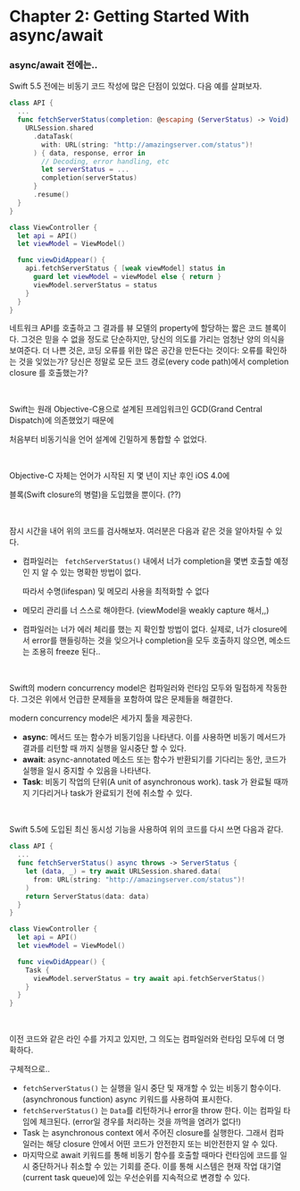 # Chapter 2: Getting Started With async/await

### async/await 전에는..

Swift 5.5 전에는 비동기 코드 작성에 많은 단점이 있었다. 다음 예를 살펴보자.

```swift
class API {
  ...
  func fetchServerStatus(completion: @escaping (ServerStatus) -> Void) {
    URLSession.shared
      .dataTask(
        with: URL(string: "http://amazingserver.com/status")!
      ) { data, response, error in
        // Decoding, error handling, etc
        let serverStatus = ...
        completion(serverStatus)
      }
      .resume()
  }
}

class ViewController {
  let api = API()
  let viewModel = ViewModel()

  func viewDidAppear() {
    api.fetchServerStatus { [weak viewModel] status in
      guard let viewModel = viewModel else { return }
      viewModel.serverStatus = status
    }
  }
}
```

네트워크 API를 호출하고 그 결과를 뷰 모델의 property에 할당하는 짧은 코드 블록이다. 그것은 믿을 수 없을 정도로 단순하지만, 당신의 의도를 가리는 엄청난 양의 의식을 보여준다. 더 나쁜 것은, 코딩 오류를 위한 많은 공간을 만든다는 것이다: 오류를 확인하는 것을 잊었는가? 당신은 정말로 모든 코드 경로(every code path)에서 completion closure 를 호출했는가?

<br/>

Swift는 원래 Objective-C용으로 설계된 프레임워크인 GCD(Grand Central Dispatch)에 의존했었기 때문에 

처음부터 비동기식을 언어 설계에 긴밀하게 통합할 수 없었다.

<br/>

Objective-C 자체는 언어가 시작된 지 몇 년이 지난 후인 iOS 4.0에

블록(Swift closure의 병렬)을 도입했을 뿐이다. (??)

<br/>

잠시 시간을 내어 위의 코드를 검사해보자. 여러분은 다음과 같은 것을 알아차릴 수 있다.

- 컴파일러는 ` fetchServerStatus()` 내에서 너가 completion을 몇변 호출할 예정인 지 알 수 있는 명확한 방법이 없다. 

  따라서 수명(lifespan) 및 메모리 사용을 최적화할 수 없다

- 메모리 관리를 너 스스로 해야한다. (viewModel을 weakly capture 해서,,)
-  컴파일러는 너가 에러 체리를 했는 지 확인할 방법이 없다. 실제로, 너가 closure에서 error를 핸들링하는 것을 잊으거나 completion을 모두 호출하지 않으면, 메소드는 조용히 freeze 된다.. 

<br/>

Swift의 modern concurrency model은  컴파일러와 런타임 모두와 밀접하게 작동한다. 그것은 위에서 언급한 문제들을 포함하여 많은 문제들을 해결한다.

modern concurrency model은 세가지 툴을 제공한다. 

- **async**: 메서드 또는 함수가 비동기임을 나타낸다. 이를 사용하면 비동기 메서드가 결과를 리턴할 때 까지 실행을 일시중단 할 수 있다.
- **await**: async-annotated 메소드 또는 함수가 반환되기를 기다리는 동안, 코드가 실행을 일시 중지할 수 있음을 나타낸다. 
- **Task**: 비동기 작업의 단위(A unit of asynchronous work).  task 가 완료될 때까지 기다리거나 task가 완료되기 전에 취소할 수 있다.

<br/>

Swift 5.5에 도입된 최신 동시성 기능을 사용하여 위의 코드를 다시 쓰면 다음과 같다. 

```swift
class API {
  ...
  func fetchServerStatus() async throws -> ServerStatus {
    let (data, _) = try await URLSession.shared.data(
      from: URL(string: "http://amazingserver.com/status")!
    )
    return ServerStatus(data: data)
  }
}

class ViewController {
  let api = API()
  let viewModel = ViewModel()

  func viewDidAppear() {
    Task {
      viewModel.serverStatus = try await api.fetchServerStatus()
    }
  }
}
```

<br/>

이전 코드와 같은 라인 수를 가지고 있지만,  그 의도는 컴파일러와 런타임 모두에 더 명확하다.

구체적으로..

- `fetchServerStatus()` 는 실행을 일시 중단 및 재개할 수 있는 비동기 함수이다. (asynchronous function)
  async 키워드를 사용하여 표시한다.
- `fetchServerStatus()`  는 `Data`를 리턴하거나 error을 throw 한다. 이는 컴파일 타임에 체크된다. (error일 경우를 처리하는 것을 까먹을 염려가 없다!)
- Task 는  asynchronous context 에서 주어진 closure를 실행한다. 그래서 컴파일러는 해당 closure 안에서 어떤 코드가 안전한지 또는 비안전한지 알 수 있다. 
- 마지막으로 await 키워드를 통해 비동기 함수를 호출할 때마다 런타임에 코드를 일시 중단하거나 취소할 수 있는 기회를 준다.  이를 통해 시스템은 현재 작업 대기열(current task queue)에 있는 우선순위를 지속적으로 변경할 수 있다. 
